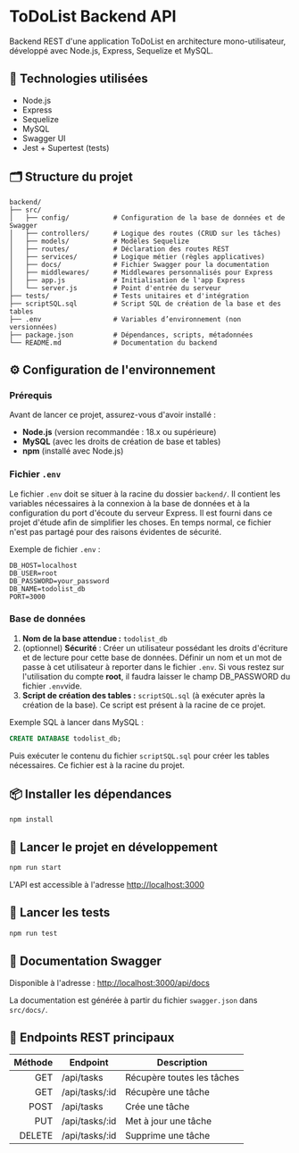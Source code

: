 # ToDoList Backend API

Backend REST d'une application ToDoList en architecture mono-utilisateur, développé avec Node.js, Express, Sequelize et MySQL.

## 🚀 Technologies utilisées

- Node.js
- Express
- Sequelize
- MySQL
- Swagger UI
- Jest + Supertest (tests)

## 🗂️ Structure du projet

```
backend/
├── src/
│   ├── config/           # Configuration de la base de données et de Swagger
│   ├── controllers/      # Logique des routes (CRUD sur les tâches)
│   ├── models/           # Modèles Sequelize
│   ├── routes/           # Déclaration des routes REST
│   ├── services/         # Logique métier (règles applicatives)
│   ├── docs/             # Fichier Swagger pour la documentation
│   ├── middlewares/      # Middlewares personnalisés pour Express
│   ├── app.js            # Initialisation de l'app Express
│   └── server.js         # Point d'entrée du serveur
├── tests/                # Tests unitaires et d'intégration
├── scriptSQL.sql         # Script SQL de création de la base et des tables
├── .env                  # Variables d’environnement (non versionnées)
├── package.json          # Dépendances, scripts, métadonnées
└── README.md             # Documentation du backend
```

## ⚙️ Configuration de l'environnement

### Prérequis

Avant de lancer ce projet, assurez-vous d'avoir installé :

- **Node.js** (version recommandée : 18.x ou supérieure)
- **MySQL** (avec les droits de création de base et tables)
- **npm** (installé avec Node.js)

### Fichier `.env`

Le fichier `.env` doit se situer à la racine du dossier `backend/`. Il contient les variables nécessaires à la connexion à la base de données et à la configuration du port d'écoute du serveur Express. Il est fourni dans ce projet d'étude afin de simplifier les choses. En temps normal, ce fichier n'est pas partagé pour des raisons évidentes de sécurité.

Exemple de fichier `.env` :

```
DB_HOST=localhost
DB_USER=root
DB_PASSWORD=your_password
DB_NAME=todolist_db
PORT=3000
```

### Base de données

1. **Nom de la base attendue :** `todolist_db`
2. (optionnel) **Sécurité** : Créer un utilisateur possédant les droits d'écriture et de lecture pour cette base de données. Définir un nom et un mot de passe à cet utilisateur à reporter dans le fichier `.env`. Si vous restez sur l'utilisation du compte **root**, il faudra laisser le champ DB_PASSWORD du fichier `.env`vide.
3. **Script de création des tables :** `scriptSQL.sql` (à exécuter après la création de la base). Ce script est présent à la racine de ce projet.

Exemple SQL à lancer dans MySQL :

```sql
CREATE DATABASE todolist_db;
```

Puis exécuter le contenu du fichier `scriptSQL.sql` pour créer les tables nécessaires. Ce fichier est à la racine du projet.

## 📦 Installer les dépendances

```bash
npm install
```

## 🚀 Lancer le projet en développement

```bash
npm run start
```

L'API est accessible à l'adresse [http://localhost:3000](http://localhost:3000)

## 🧪 Lancer les tests

```bash
npm run test
```

## 📘 Documentation Swagger

Disponible à l'adresse :
[http://localhost:3000/api/docs](http://localhost:3000/api/docs)

La documentation est générée à partir du fichier `swagger.json` dans `src/docs/`.

## 📌 Endpoints REST principaux

| Méthode | Endpoint         | Description              |
|--------:|------------------|--------------------------|
| GET     | /api/tasks       | Récupère toutes les tâches |
| GET     | /api/tasks/:id   | Récupère une tâche        |
| POST    | /api/tasks       | Crée une tâche            |
| PUT     | /api/tasks/:id   | Met à jour une tâche      |
| DELETE  | /api/tasks/:id   | Supprime une tâche        |
